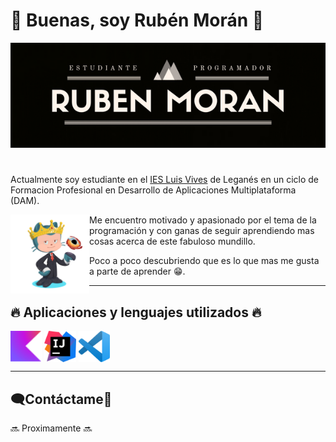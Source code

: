 # 🙌 Buenas, soy Rubén Morán 🙌


<center>

![](./images/Rubenmoran.png)

</center>


#
Actualmente soy estudiante en el [IES Luis Vives](https://www.iesluisvives.es/) de Leganés en un ciclo de Formacion Profesional en Desarrollo de Aplicaciones Multiplataforma (DAM).

<img src="./images/octogato.png" width=25% align=left />

Me encuentro motivado y apasionado por el tema de la programación y con ganas de seguir aprendiendo mas cosas acerca de este fabuloso mundillo.


Poco a poco descubriendo que es lo que mas me gusta a parte de aprender 😁.
___

## 🔥 Aplicaciones y lenguajes utilizados 🔥



<img src=./images/Kotlin.svg width=10% align=center />
<img src=./images/IntelIJ.png width=10% align=center />
<img src=./images/VSCode.png width=10% align=center />

___


## 🗨️Contáctame💬

🔜 Proximamente 🔜